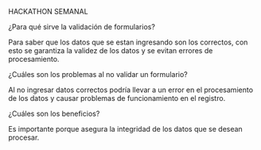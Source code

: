 HACKATHON SEMANAL

 ¿Para qué sirve la validación de formularios?

Para saber que los datos que se estan ingresando son los correctos, con esto se garantiza la validez de los datos y se evitan errores de procesamiento.

¿Cuáles son los problemas al no validar un formulario?

Al no ingresar datos correctos podría llevar a un error en el procesamiento de los datos y causar problemas de funcionamiento en el registro.

¿Cuáles son los beneficios?

Es importante porque asegura la integridad de los datos que se desean procesar.

